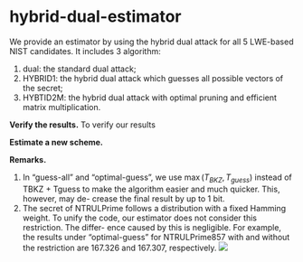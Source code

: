 # hybrid-dual-estimator

We provide an estimator by using the hybrid dual attack for all 5 LWE-based NIST candidates.
It includes 3 algorithm:
1. dual: the standard dual attack;
2. HYBRID1: the hybrid dual attack which guesses all possible vectors of the secret;
3. HYBTID2M: the hybrid dual attack with optimal pruning and efficient matrix multiplication.

**Verify the results.** To verify our results 

**Estimate a new scheme.** 

**Remarks.**
1.  In “guess-all” and “optimal-guess”, we use $\max(T_{BKZ},T_{guess})$ instead of TBKZ + Tguess to make the algorithm easier and much quicker. This, however, may de- crease the final result by up to 1 bit.
2. The secret of NTRULPrime follows a distribution with a fixed Hamming weight. To unify the code, our estimator does not consider this restriction. The differ- ence caused by this is negligible. For example, the results under “optimal-guess” for NTRULPrime857 with and without the restriction are 167.326 and 167.307, respectively.
![](http://latex.codecogs.com/svg.latex?T_{guess})
